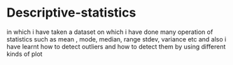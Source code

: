# Descriptive-statistics
in which i have taken a dataset on which 
i have done many operation of statistics 
such as mean , mode, median, range stdev, 
variance etc and also i have learnt how to
detect outliers and how to detect them by using 
different kinds of plot

